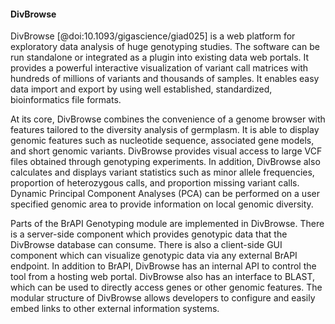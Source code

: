 #### DivBrowse

<!-- Sebastian B -->
DivBrowse [@doi:10.1093/gigascience/giad025] is a web platform for exploratory data analysis of huge genotyping studies. The software can be run standalone or integrated as a plugin into existing data web portals. It provides a powerful interactive visualization of variant call matrices with hundreds of millions of variants and thousands of samples. It enables easy data import and export by using well established, standardized, bioinformatics file formats. 

At its core, DivBrowse combines the convenience of a genome browser with features tailored to the diversity analysis of germplasm. It is able to display genomic features such as nucleotide sequence, associated gene models, and short genomic variants. DivBrowse provides visual access to large VCF files obtained through genotyping experiments. In addition, DivBrowse also calculates and displays variant statistics such as minor allele frequencies, proportion of heterozygous calls, and proportion missing variant calls. Dynamic Principal Component Analyses (PCA) can be performed on a user specified genomic area to provide information on local genomic diversity. 

Parts of the BrAPI Genotyping module are implemented in DivBrowse. There is a server-side component which provides genotypic data that the DivBrowse database can consume. There is also a client-side GUI component which can visualize genotypic data via any external BrAPI endpoint. In addition to BrAPI, DivBrowse has an internal API to control the tool from a hosting web portal. DivBrowse also has an interface to BLAST, which can be used to directly access genes or other genomic features. The modular structure of DivBrowse allows developers to configure and easily embed links to other external information systems. 
